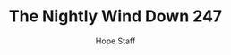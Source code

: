 ---
image: /assets/img/nwd/247_nwd_galatians_6_9_nlt.png
title: The Nightly Wind Down 247
categories:
  - The Nightly Wind Down
author: Hope Staff
notes: The Nightly Wind Down 247
embed: >-
  EMBED_GOES_HERE
transcript: >-
  SOME LINES OF TEXT START HERE
---